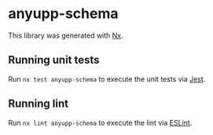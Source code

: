 # anyupp-schema

This library was generated with [Nx](https://nx.dev).

## Running unit tests

Run `nx test anyupp-schema` to execute the unit tests via [Jest](https://jestjs.io).

## Running lint

Run `nx lint anyupp-schema` to execute the lint via [ESLint](https://eslint.org/).
